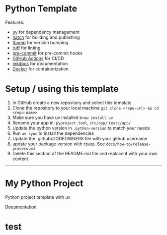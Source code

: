 # Python Template

Features:

- [uv](https://docs.astral.sh/uv/) for dependency management
- [hatch](https://hatch.pypa.io/latest/) for building and publishing
- [tbump](https://github.com/your-tools/tbump) for version bumping
- [ruff](https://github.com/astral-sh/ruff) for linting
- [pre-commit](https://pre-commit.com/) for pre-commit hooks
- [GitHub Actions](https://github.com/features/actions) for CI/CD
- [mkdocs](https://www.mkdocs.org/) for documentation
- [Docker](https://www.docker.com/) for containerization

# Setup / using this template

1. In GitHub create a new repository and select this template
1. Clone the repository to your local machine `git clone <repo-url> && cd <repo-name>`
1. Make sure you have uv installed `brew install uv`
1. Rename your app in: `pyproject.toml`, `src/app/` `tests/app/`
1. Update the python version in `.python-version` to match your needs
1. Run `uv sync` to install the dependencies
1. Update the .github/CODEOWNERS file with your github username
1. update your package version with `tbump`. See `docs/how-to/release-process.md`
1. Delete this section of the README.md file and replace it with your own content

---

# My Python Project

Python project template with uv

[Documentation](docs/index.md)
# test
